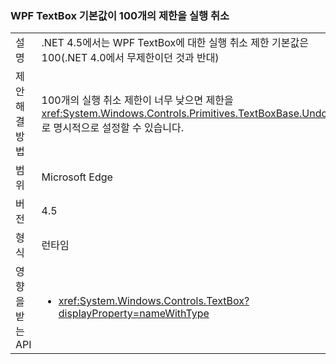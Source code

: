 ### <a name="wpf-textbox-defaults-to-undo-limit-of-100"></a>WPF TextBox 기본값이 100개의 제한을 실행 취소

|   |   |
|---|---|
|설명|.NET 4.5에서는 WPF TextBox에 대한 실행 취소 제한 기본값은 100(.NET 4.0에서 무제한이던 것과 반대)|
|제안 해결 방법|100개의 실행 취소 제한이 너무 낮으면 제한을 <xref:System.Windows.Controls.Primitives.TextBoxBase.UndoLimit>로 명시적으로 설정할 수 있습니다.|
|범위|Microsoft Edge|
|버전|4.5|
|형식|런타임|
|영향을 받는 API|<ul><li><xref:System.Windows.Controls.TextBox?displayProperty=nameWithType></li></ul>|

